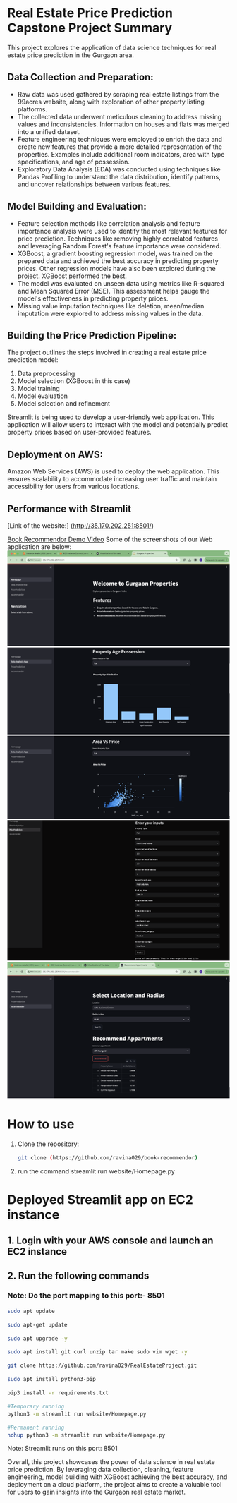 # Real Estate Price Prediction Capstone Project Summary

This project explores the application of data science techniques for real estate price prediction in the Gurgaon area.

## Data Collection and Preparation:

- Raw data was used gathered by scraping real estate listings from the 99acres website, along with exploration of other property listing platforms.
- The collected data underwent meticulous cleaning to address missing values and inconsistencies. Information on houses and flats was merged into a unified dataset.
- Feature engineering techniques were employed to enrich the data and create new features that provide a more detailed representation of the properties. Examples include additional room indicators, area with type specifications, and age of possession.
- Exploratory Data Analysis (EDA) was conducted using techniques like Pandas Profiling to understand the data distribution, identify patterns, and uncover relationships between various features.

## Model Building and Evaluation:

- Feature selection methods like correlation analysis and feature importance analysis were used to identify the most relevant features for price prediction. Techniques like removing highly correlated features and leveraging Random Forest's feature importance were considered.
- XGBoost, a gradient boosting regression model, was trained on the prepared data and achieved the best accuracy in predicting property prices. Other regression models have also been explored during the project. XGBoost performed the best.
- The model was evaluated on unseen data using metrics like R-squared and Mean Squared Error (MSE). This assessment helps gauge the model's effectiveness in predicting property prices.
- Missing value imputation techniques like deletion, mean/median imputation were explored to address missing values in the data.

## Building the Price Prediction Pipeline:

The project outlines the steps involved in creating a real estate price prediction model:
1. Data preprocessing
2. Model selection (XGBoost in this case)
3. Model training
4. Model evaluation
5. Model selection and refinement 

Streamlit is being used to develop a user-friendly web application. This application will allow users to interact with the model and potentially predict property prices based on user-provided features.


## Deployment on AWS:

Amazon Web Services (AWS) is used to deploy the web application. This ensures scalability to accommodate increasing user traffic and maintain accessibility for users from various locations.


## Performance with Streamlit
[Link of the website:] (http://35.170.202.251:8501/)

[Book Recommendor Demo Video](https://youtu.be/sNNPdjwtsyc?si=gfsHSQoA-2t8lerJ)
Some of the screenshots of our Web application are below:
![ Website screenshot](webscreenshots/Homepage.png)
![](webscreenshots/dataAnalysis.png)
![](webscreenshots/dataAnalysis2.png)
![](webscreenshots/priceprediction.png)
![](webscreenshots/Recommender.png)



# How to use
1. Clone the repository:
   ```bash
   git clone (https://github.com/ravina029/book-recommendor)

2. run the command 
   streamlit run website/Homepage.py
 


# Deployed Streamlit app on EC2 instance

## 1. Login with your AWS console and launch an EC2 instance

## 2. Run the following commands

### Note: Do the port mapping to this port:- 8501

```bash
sudo apt update
```

```bash
sudo apt-get update
```

```bash
sudo apt upgrade -y
```

```bash
sudo apt install git curl unzip tar make sudo vim wget -y
```

```bash
git clone https://github.com/ravina029/RealEstateProject.git
```

```bash
sudo apt install python3-pip
```

```bash
pip3 install -r requirements.txt
```

```bash
#Temporary running
python3 -m streamlit run website/Homepage.py
```

```bash
#Permanent running
nohup python3 -m streamlit run website/Homepage.py
```

Note: Streamlit runs on this port: 8501


Overall, this project showcases the power of data science in real estate price prediction. By leveraging data collection, cleaning, feature engineering, model building with XGBoost achieving the best accuracy, and deployment on a cloud platform, the project aims to create a valuable tool for users to gain insights into the Gurgaon real estate market.

